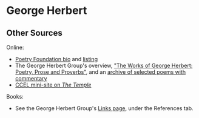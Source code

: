 # George Herbert



## Other Sources

Online:

 * [Poetry Foundation bio](https://www.poetryfoundation.org/poets/george-herbert) and [listing](https://www.poetryfoundation.org/poets/george-herbert#tab-poems)
 * The George Herbert Group's overview, ["The Works of George Herbert: Poetry, Prose and Proverbs"](https://georgeherbert.org.uk/herbert/works.html), and an [archive of selected poems with commentary](https://georgeherbert.org.uk/index.html#archives)
 * [CCEL mini-site on *The Temple*](https://www.ccel.org/h/herbert/temple/HQ.html)


Books:

 * See the George Herbert Group's [Links page](https://georgeherbert.org.uk/index.html#links), under the References tab.
